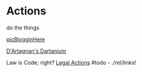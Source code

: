 # Actions
do the things

[picBlogginHere](https://github.com/ActionProjects/Actions/blob/main/actions/pages/postBlogPicsMyb.md)

[D'Artagnan's Dartanium](https://OpenCollective.com/Dartanium)

Law is Code; right?
[Legal Actions](https://github.com/ActionProjects/Actions/tree/main/actions) #todo - ./rel/links!
